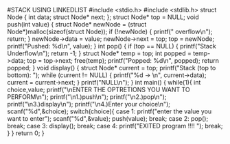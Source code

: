 #STACK USING LINKEDLIST
#include <stdio.h>
#include <stdlib.h>
struct Node {
    int data;
    struct Node* next;
};
struct Node* top = NULL;
void push(int value) {
    struct Node* newNode = (struct Node*)malloc(sizeof(struct Node));
    if (!newNode) {
        printf(" overflow\n");
        return;
    }
    newNode->data = value;
    newNode->next = top;
    top = newNode;
    printf("Pushed: %d\n", value);
}
int pop() {
    if (top == NULL) {
        printf("Stack Underflow\n");
        return -1;
    }
    struct Node* temp = top;
    int popped = temp->data;
    top = top->next;
    free(temp);
    printf("Popped: %d\n", popped);
    return popped;
}
void display() {
    struct Node* current = top;
    printf("Stack (top to bottom): ");
    while (current != NULL) {
        printf("%d -> \n", current->data);
        current = current->next;
    }
    printf("NULL\n");
}
int main() {
    while(1){
    int choice,value;
    printf("\nENTER THE OPTRETIONS YOU WANT TO PERFORM\n");
    printf("\n1.)push\n");
    printf("\n2.)pop\n");
    printf("\n3.)display\n");
    printf("\n4.)Enter your choice\n");
    scanf("%d",&choice);
    switch(choice){
        case 1: printf("enter the value you want to enter");
                scanf("%d",&value);
                push(value);
                break;
        case 2: pop();
                break;
        case 3: display();
               break;
        case 4: printf("EXITED program !!!! ");
               break;
    }
    }
    return 0;
}
